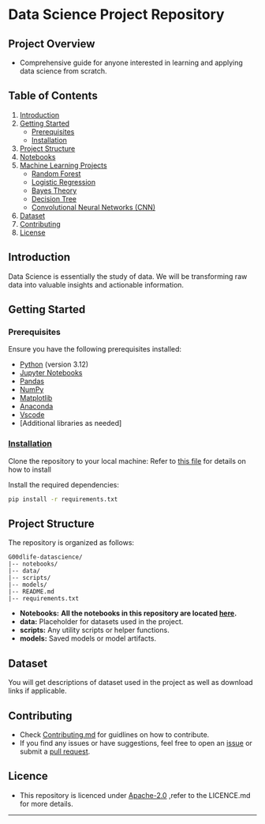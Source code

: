 
# Data Science Project Repository

## Project Overview

- Comprehensive guide for anyone interested in learning and applying data science from scratch.
## Table of Contents

1. [Introduction](#introduction)
2. [Getting Started](#getting-started)
   - [Prerequisites](#prerequisites)
   - [Installation](#installation)
3. [Project Structure](#project-structure)
4. [Notebooks](#notebooks)
5. [Machine Learning Projects](#machine-learning-projects)
   - [Random Forest](https://colab.research.google.com/drive/1E6SUVg0U7JzkikkXCPIlSVaSuG_Ma1iL#scrollTo=n4JCAoOGYOkh)
   - [Logistic Regression](https://colab.research.google.com/drive/1eZP7a6Ss1m9yAcpXjqYbclJ1qX34zpaN#scrollTo=0AiNqv2LrSKU)
   - [Bayes Theory](https://colab.research.google.com/drive/1ePDoO5bz1TSkbC6r5f4xjivqTV0xLI2O#scrollTo=0dSMlEx3KoL4)
   - [Decision Tree](https://colab.research.google.com/drive/1b6QTAaPerHGlT1NC4uV4v7w3I2bA0kgo#scrollTo=cf7bKZIZIXVA)
   - [Convolutional Neural Networks (CNN)](https://colab.research.google.com/drive/11oTKn-_DsMX5716Esg9wMTO4Mkr5l6Su#scrollTo=DyJ2w63lXWQX)   
6. [Dataset](#dataset)
7. [Contributing](#contributing)
8. [License](#license)

## Introduction 
Data Science is essentially the study of data. We will be transforming raw data into valuable insights and actionable information.
## Getting Started

### Prerequisites

Ensure you have the following prerequisites installed:

- [Python](https://www.python.org/) (version 3.12)
- [Jupyter Notebooks](https://jupyter.org/)
- [Pandas](https://pandas.pydata.org/)
- [NumPy](https://numpy.org/)
- [Matplotlib](https://matplotlib.org/)
- [Anaconda](https://www.anaconda.com/download)
- [Vscode](https://code.visualstudio.com/download)
- [Additional libraries as needed]

### [Installation](https://github.com/swalehmwadime/G00dlife-datascience/blob/main/Contributing.md)

Clone the repository to your local machine:
Refer to [this file](https://github.com/swalehmwadime/G00dlife-datascience/blob/main/Contributing.md) for details on how to install 


Install the required dependencies:

```bash
pip install -r requirements.txt
```

## Project Structure

The repository is organized as follows:

```
G00dlife-datascience/
|-- notebooks/
|-- data/
|-- scripts/
|-- models/
|-- README.md
|-- requirements.txt
```

- **Notebooks:** <b>All the notebooks in this repository are located [here](https://github.com/swalehmwadime/G00dlife-datascience/blob/main/Notebook_links.md).</b>
- **data:** Placeholder for datasets used in the project.
- **scripts:** Any utility scripts or helper functions.
- **models:** Saved models or model artifacts.

  

## Dataset

You will get descriptions of dataset used in the project as well as download links if applicable.

## Contributing
- Check [Contributing.md](https://github.com/swalehmwadime/G00dlife-datascience/blob/main/Contributing.md) for guidlines on how to contribute.<br>
- If you find any issues or have suggestions, feel free to open an [issue](https://github.com/swalehmwadime/G00dlife-datascience/issues) 
or submit a [pull request](https://github.com/swalehmwadime/G00dlife-datascience/pulls). <br>


## Licence 
- This repository is licenced under [Apache-2.0](https://github.com/swalehmwadime/G00dlife-datascience/blob/main/LICENSE) ,refer to the LICENCE.md for more details.
---
